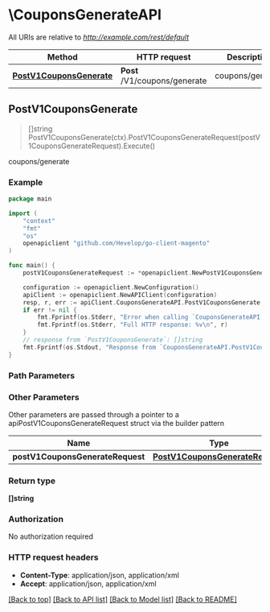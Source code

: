 # \CouponsGenerateAPI

All URIs are relative to *http://example.com/rest/default*

Method | HTTP request | Description
------------- | ------------- | -------------
[**PostV1CouponsGenerate**](CouponsGenerateAPI.md#PostV1CouponsGenerate) | **Post** /V1/coupons/generate | coupons/generate



## PostV1CouponsGenerate

> []string PostV1CouponsGenerate(ctx).PostV1CouponsGenerateRequest(postV1CouponsGenerateRequest).Execute()

coupons/generate



### Example

```go
package main

import (
	"context"
	"fmt"
	"os"
	openapiclient "github.com/Hevelop/go-client-magento"
)

func main() {
	postV1CouponsGenerateRequest := *openapiclient.NewPostV1CouponsGenerateRequest(*openapiclient.NewSalesRuleDataCouponGenerationSpecInterface(int32(123), "Format_example", int32(123), int32(123))) // PostV1CouponsGenerateRequest |  (optional)

	configuration := openapiclient.NewConfiguration()
	apiClient := openapiclient.NewAPIClient(configuration)
	resp, r, err := apiClient.CouponsGenerateAPI.PostV1CouponsGenerate(context.Background()).PostV1CouponsGenerateRequest(postV1CouponsGenerateRequest).Execute()
	if err != nil {
		fmt.Fprintf(os.Stderr, "Error when calling `CouponsGenerateAPI.PostV1CouponsGenerate``: %v\n", err)
		fmt.Fprintf(os.Stderr, "Full HTTP response: %v\n", r)
	}
	// response from `PostV1CouponsGenerate`: []string
	fmt.Fprintf(os.Stdout, "Response from `CouponsGenerateAPI.PostV1CouponsGenerate`: %v\n", resp)
}
```

### Path Parameters



### Other Parameters

Other parameters are passed through a pointer to a apiPostV1CouponsGenerateRequest struct via the builder pattern


Name | Type | Description  | Notes
------------- | ------------- | ------------- | -------------
 **postV1CouponsGenerateRequest** | [**PostV1CouponsGenerateRequest**](PostV1CouponsGenerateRequest.md) |  | 

### Return type

**[]string**

### Authorization

No authorization required

### HTTP request headers

- **Content-Type**: application/json, application/xml
- **Accept**: application/json, application/xml

[[Back to top]](#) [[Back to API list]](../README.md#documentation-for-api-endpoints)
[[Back to Model list]](../README.md#documentation-for-models)
[[Back to README]](../README.md)

